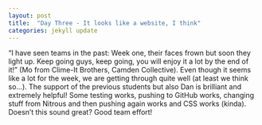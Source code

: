 ```yaml
---
layout: post
title:  "Day Three - It looks like a website, I think"
categories: jekyll update
---
```


“I have seen teams in the past: Week one, their faces frown but soon they light up. Keep going guys, keep going, you will enjoy it a lot by the end of it!” (Mo from Clime-It Brothers, Camden Collective). Even though it seems like a lot for the week, we are getting through quite well (at least we think so…). The support of the previous students but also Dan is brilliant and extremely helpful! Some testing works, pushing to GitHub works, changing stuff from Nitrous and then pushing again works and CSS works (kinda). Doesn’t this sound great? Good team effort!

